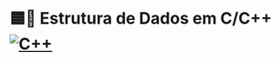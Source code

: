 # 🟦🔵 Estrutura de Dados em C/C++ <a href="https://cplusplus.com/">![C++](https://img.shields.io/badge/C/C%2B%2B-0094F5?style=for-the-badge&logo=c%2B%2B&logoColor=white)</a>
